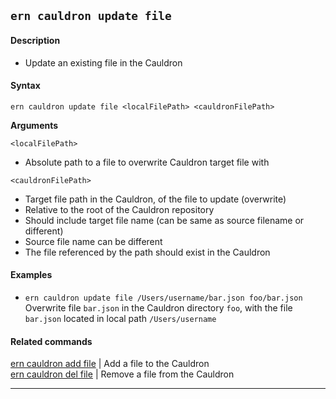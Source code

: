 ## `ern cauldron update file`

#### Description

* Update an existing file in the Cauldron

#### Syntax

`ern cauldron update file <localFilePath> <cauldronFilePath>`

**Arguments**

`<localFilePath>`

* Absolute path to a file to overwrite Cauldron target file with

`<cauldronFilePath>`

* Target file path in the Cauldron, of the file to update (overwrite)
* Relative to the root of the Cauldron repository
* Should include target file name (can be same as source filename or different)
* Source file name can be different 
* The file referenced by the path should exist in the Cauldron

#### Examples

- `ern cauldron update file /Users/username/bar.json foo/bar.json`  
Overwrite file `bar.json` in the Cauldron directory `foo`, with the file `bar.json` located in local path `/Users/username`

#### Related commands

[ern cauldron add file] | Add a file to the Cauldron   
[ern cauldron del file] | Remove a file from the Cauldron

___  
[ern cauldron add file]: ../add/file.md
[ern cauldron del file]: ../del/file.md
